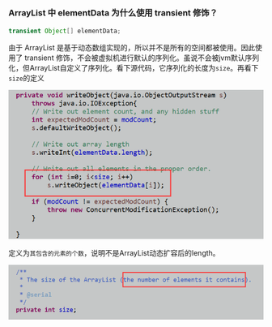 ### ArrayList 中 elementData 为什么使用 transient 修饰？

```java
transient Object[] elementData;
```

由于 ArrayList 是基于动态数组实现的，所以并不是所有的空间都被使用。因此使用了 transient 修饰，不会被虚拟机进行默认的序列化。虽说不会被jvm默认序列化，但ArrayList自定义了序列化。看下源代码，它序列化的长度为`size`。再看下`size`的定义

![](/assets/ArrayList序列化.png)

定义为`其包含的元素的个数`，说明不是ArrayList动态扩容后的length。

![](/assets/ArrayList-size.png)



